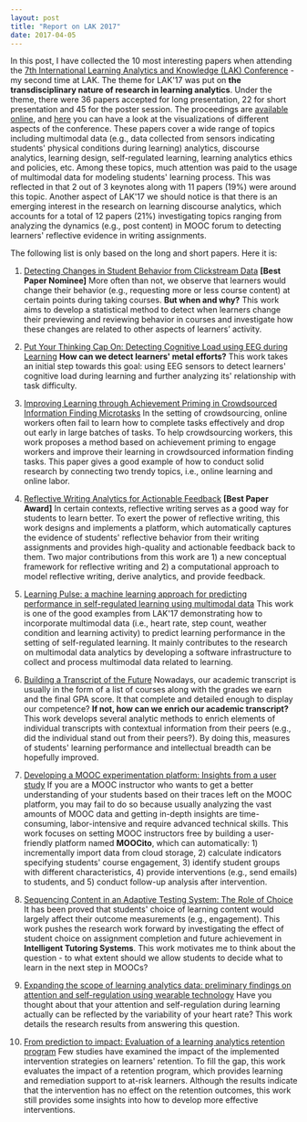 ```yaml
---
layout: post
title: "Report on LAK 2017"
date: 2017-04-05
---
```


In this post, I have collected the 10 most interesting papers when attending the [7th International Learning Analytics and Knowledge (LAK) Conference](http://lak17.solaresearch.org/) - my second time at LAK. The theme for LAK'17 was put on **the transdisciplinary nature of research in learning analytics**. Under the theme, there were 36 papers accepted for long presentation, 22 for short presentation and 45 for the poster session. The proceedings are [available online](http://dl.acm.org/citation.cfm?id=3027385&picked=prox&CFID=847772281&CFTOKEN=16235751), and [here](http://ariadne.cti.espol.edu.ec/xavier/lak17/) you can have a look at the visualizations of different aspects of the conference. These papers cover a wide range of topics including multimodal data (e.g., data collected from sensors indicating students' physical conditions during learning) analytics, discourse analytics, learning design, self-regulated learning,  learning analytics ethics and policies, etc. Among these topics, much attention was paid to the usage of multimodal data for modeling students' learning process. This was reflected in that 2 out of 3 keynotes along with 11 papers (19%) were around this topic. Another aspect of LAK'17 we should notice is that there is an emerging interest in the research on learning discourse analytics, which accounts for a total of 12 papers (21%) investigating topics ranging from analyzing the dynamics (e.g., post content) in MOOC forum to detecting learners' reflective evidence in writing assignments. 

The following list is only based on the long and short papers. Here it is:

1. [Detecting Changes in Student Behavior from Clickstream Data](http://dl.acm.org/citation.cfm?id=3027430&CFID=847772281&CFTOKEN=16235751) **[Best Paper Nominee]** More often than not, we observe that learners would change their behavior (e.g., requesting more or less course content) at certain points during taking courses. **But when and why?** This work aims to develop a statistical method to detect when learners change their previewing and reviewing behavior in courses and investigate how these changes are related to other aspects of learners’ activity.

2. [Put Your Thinking Cap On: Detecting Cognitive Load using EEG during Learning](http://dl.acm.org/citation.cfm?id=3027431&CFID=847772281&CFTOKEN=16235751) **How can we detect learners' metal efforts?** This work takes an initial step towards this goal: using EEG sensors to detect learners' cognitive load during learning and further analyzing its' relationship with task difficulty.

3. [Improving Learning through Achievement Priming in Crowdsourced Information Finding Microtasks](http://dl.acm.org/citation.cfm?id=3027402&CFID=847772281&CFTOKEN=16235751) In the setting of crowdsourcing, online workers often fail to learn how to complete tasks effectively and drop out early in large batches of tasks. To help crowdsourcing workers, this work proposes a method based on achievement priming to engage workers and improve their learning in crowdsourced information finding tasks. This paper gives a good example of how to conduct solid research by connecting two trendy topics, i.e., online learning and online labor.

4. [Reflective Writing Analytics for Actionable Feedback](http://dl.acm.org/citation.cfm?id=3027436&CFID=847772281&CFTOKEN=16235751) **[Best Paper Award]** In certain contexts, reflective writing serves as a good way for students to learn better. To exert the power of reflective writing, this work designs and implements a platform, which automatically captures the evidence of students' reflective behavior from their writing assignments and provides high-quality and actionable feedback back to them. Two major contributions from this work are 1) a new conceptual framework for reflective writing and 2) a computational approach to model reflective writing, derive analytics, and provide feedback.

5. [Learning Pulse: a machine learning approach for predicting performance in self-regulated learning using multimodal data](http://dl.acm.org/citation.cfm?id=3027447&CFID=847772281&CFTOKEN=16235751) This work is one of the good examples from LAK'17 demonstrating how to incorporate multimodal data (i.e., heart rate, step count, weather condition and learning activity) to predict learning performance in the setting of self-regulated learning. It mainly contributes to the research on multimodal data analytics by developing a software infrastructure to collect and process multimodal data related to learning.

6. [Building a Transcript of the Future](http://dl.acm.org/citation.cfm?id=3027418&CFID=847772281&CFTOKEN=16235751) Nowadays, our academic transcript is usually in the form of a list of courses along with the grades we earn and the final GPA score. It that complete and detailed enough to display our competence? **If not, how can we enrich our academic transcript?** This work develops several analytic methods to enrich elements of individual transcripts with contextual information from their peers (e.g., did the individual stand out from their peers?).  By doing this, measures of students' learning performance and intellectual breadth can be hopefully improved.

7. [Developing a MOOC experimentation platform: Insights from a user study](http://dl.acm.org/citation.cfm?id=3027398&CFID=847772281&CFTOKEN=16235751) If you are a MOOC instructor who wants to get a better understanding of your students based on their traces left on the MOOC platform, you may fail to do so because usually analyzing the vast amounts of MOOC data and getting in-depth insights are time-consuming, labor-intensive and require advanced technical skills. This work focuses on setting MOOC instructors free by building a user-friendly platform named **MOOCito**, which can automatically: 1) incrementally import data from cloud storage, 2) calculate indicators specifying students' course engagement, 3) identify student groups with different characteristics, 4) provide interventions (e.g., send emails) to students, and 5) conduct follow-up analysis after intervention.

8. [Sequencing Content in an Adaptive Testing System: The Role of Choice](http://dl.acm.org/citation.cfm?id=3027412&CFID=847772281&CFTOKEN=16235751) It has been proved that students' choice of learning content would largely affect their outcome measurements (e.g., engagement). This work pushes the research work forward by investigating the effect of student choice on assignment completion and future achievement in **Intelligent Tutoring Systems**. This work motivates me to think about the question - to what extent should we allow students to decide what to learn in the next step in MOOCs?

9. [Expanding the scope of learning analytics data: preliminary findings on attention and self-regulation using wearable technology](http://dl.acm.org/citation.cfm?id=3027427&CFID=847772281&CFTOKEN=16235751) Have you thought about that your attention and self-regulation during learning actually can be reflected by the variability of your heart rate? This work details the research results from answering this question.

10. [From prediction to impact: Evaluation of a learning analytics retention program](http://dl.acm.org/citation.cfm?id=3027405&CFID=847772281&CFTOKEN=16235751) Few studies have examined the impact of the implemented intervention strategies on learners' retention. To fill the gap, this work evaluates the impact of a retention program, which provides learning and remediation support to at-risk learners. Although the results indicate that the intervention has no effect on the retention outcomes, this work still provides some insights into how to develop more effective interventions.
